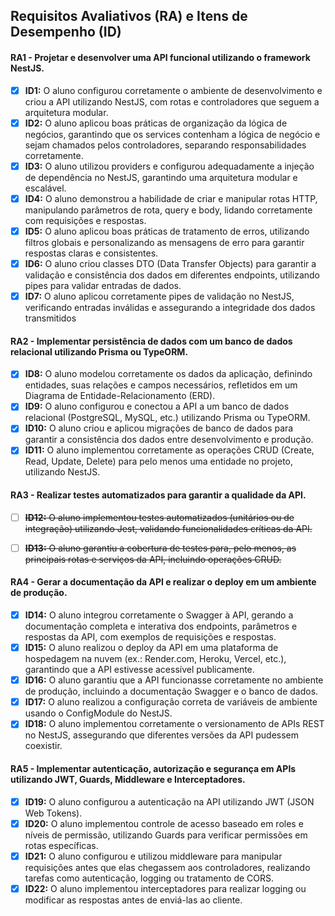 ## Requisitos Avaliativos (RA) e Itens de Desempenho (ID)

#### RA1 - Projetar e desenvolver uma API funcional utilizando o framework NestJS.

- [x] **ID1:** O aluno configurou corretamente o ambiente de desenvolvimento e criou a API utilizando NestJS, com rotas e controladores que seguem a arquitetura modular.
- [x] **ID2:** O aluno aplicou boas práticas de organização da lógica de negócios, garantindo que os services contenham a lógica de negócio e sejam chamados pelos controladores, separando responsabilidades corretamente.
- [x] **ID3:** O aluno utilizou providers e configurou adequadamente a injeção de dependência no NestJS, garantindo uma arquitetura modular e escalável.
- [x] **ID4:** O aluno demonstrou a habilidade de criar e manipular rotas HTTP, manipulando parâmetros de rota, query e body, lidando corretamente com requisições e respostas.
- [x] **ID5:** O aluno aplicou boas práticas de tratamento de erros, utilizando filtros globais e personalizando as mensagens de erro para garantir respostas claras e consistentes.
- [x] **ID6:** O aluno criou classes DTO (Data Transfer Objects) para garantir a validação e consistência dos dados em diferentes endpoints, utilizando pipes para validar entradas de dados.
- [x] **ID7:** O aluno aplicou corretamente pipes de validação no NestJS, verificando entradas inválidas e assegurando a integridade dos dados transmitidos

#### RA2 - Implementar persistência de dados com um banco de dados relacional utilizando Prisma ou TypeORM.

- [x] **ID8:** O aluno modelou corretamente os dados da aplicação, definindo entidades, suas relações e campos necessários, refletidos em um Diagrama de Entidade-Relacionamento (ERD).
- [x] **ID9:** O aluno configurou e conectou a API a um banco de dados relacional (PostgreSQL, MySQL, etc.) utilizando Prisma ou TypeORM.
- [x] **ID10:** O aluno criou e aplicou migrações de banco de dados para garantir a consistência dos dados entre desenvolvimento e produção.
- [x] **ID11:** O aluno implementou corretamente as operações CRUD (Create, Read, Update, Delete) para pelo menos uma entidade no projeto, utilizando NestJS.

#### RA3 - Realizar testes automatizados para garantir a qualidade da API.

- [ ] ~~**ID12:** O aluno implementou testes automatizados (unitários ou de integração) utilizando Jest, validando funcionalidades críticas da API.~~

- [ ] ~~**ID13:** O aluno garantiu a cobertura de testes para, pelo menos, as principais rotas e serviços da API, incluindo operações CRUD.~~

#### RA4 - Gerar a documentação da API e realizar o deploy em um ambiente de produção.

- [x] **ID14:** O aluno integrou corretamente o Swagger à API, gerando a documentação completa e interativa dos endpoints, parâmetros e respostas da API, com exemplos de requisições e respostas.
- [x] **ID15:** O aluno realizou o deploy da API em uma plataforma de hospedagem na nuvem (ex.: Render.com, Heroku, Vercel, etc.), garantindo que a API estivesse acessível publicamente.
- [x] **ID16:** O aluno garantiu que a API funcionasse corretamente no ambiente de produção, incluindo a documentação Swagger e o banco de dados.
- [x] **ID17:** O aluno realizou a configuração correta de variáveis de ambiente usando o ConfigModule do NestJS.
- [x] **ID18:** O aluno implementou corretamente o versionamento de APIs REST no NestJS, assegurando que diferentes versões da API pudessem coexistir.

#### RA5 - Implementar autenticação, autorização e segurança em APIs utilizando JWT, Guards, Middleware e Interceptadores.

- [x] **ID19:** O aluno configurou a autenticação na API utilizando JWT (JSON Web Tokens).
- [x] **ID20:** O aluno implementou controle de acesso baseado em roles e níveis de permissão, utilizando Guards para verificar permissões em rotas específicas.
- [x] **ID21:** O aluno configurou e utilizou middleware para manipular requisições antes que elas chegassem aos controladores, realizando tarefas como autenticação, logging ou tratamento de CORS.
- [x] **ID22:** O aluno implementou interceptadores para realizar logging ou modificar as respostas antes de enviá-las ao cliente.